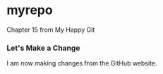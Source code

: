 # myrepo
Chapter 15 from My Happy Git

### Let's Make a Change

I am now making changes from the GitHub website.
